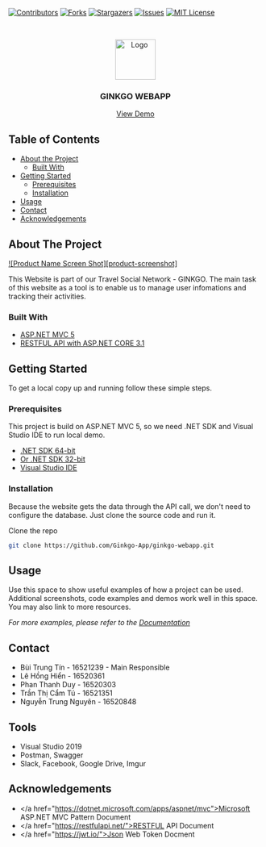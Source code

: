 [![Contributors][contributors-shield]][contributors-url]
[![Forks][forks-shield]][forks-url]
[![Stargazers][stars-shield]][stars-url]
[![Issues][issues-shield]][issues-url]
[![MIT License][license-shield]][license-url]


<!-- PROJECT LOGO -->
<br />
<p align="center">
  <a href="https://github.com/github_username/repo">
    <img src="images/logo.png" alt="Logo" width="80" height="80">
  </a>

  <h3 align="center">GINKGO WEBAPP</h3>

  <p align="center">
    <a target="blank" href="https://ginkgowebapp.azurewebsites.net/admin/login">View Demo</a>
  </p>
</p>



<!-- TABLE OF CONTENTS -->
## Table of Contents

* [About the Project](#about-the-project)
  * [Built With](#built-with)
* [Getting Started](#getting-started)
  * [Prerequisites](#prerequisites)
  * [Installation](#installation)
* [Usage](#usage)
* [Contact](#contact)
* [Acknowledgements](#acknowledgements)



<!-- ABOUT THE PROJECT -->
## About The Project

[![Product Name Screen Shot][product-screenshot]](https://example.com)

This Website is part of our Travel Social Network - GINKGO. The main task of this website as a tool is to enable us to manage user infomations and tracking their activities. 



### Built With

* []()<a targer="blank" href="https://docs.microsoft.com/en-us/aspnet/mvc/overview/getting-started/introduction/getting-started">ASP.NET MVC 5</a>
* []()<a targer="blank" href="https://docs.microsoft.com/en-us/aspnet/core/tutorials/first-web-api?view=aspnetcore-3.1">RESTFUL API with ASP.NET CORE 3.1</a>

<!-- GETTING STARTED -->
## Getting Started

To get a local copy up and running follow these simple steps.

### Prerequisites

This project is build on ASP.NET MVC 5, so we need .NET SDK and Visual Studio IDE to run local demo.
* <a href="https://download.visualstudio.microsoft.com/download/pr/56b00a71-686f-4f27-9ad1-9b30308688ed/1fa023326e475813783a240532c9f2c8/dotnet-sdk-3.1.302-win-x64.exe">.NET SDK 64-bit</a>
* <a href="https://download.visualstudio.microsoft.com/download/pr/e20f0ce6-9eb7-42ff-8a18-e2d9eb929b37/75677dea8ae7ccaec7a87d2de4b0a796/dotnet-sdk-3.1.302-win-x86.exe">Or .NET SDK 32-bit</a>
* <a href="https://visualstudio.microsoft.com/downloads/">Visual Studio IDE</a>
### Installation

Because the website gets the data through the API call, we don't need to configure the database. 
Just clone the source code and run it.

Clone the repo
```sh
git clone https://github.com/Ginkgo-App/ginkgo-webapp.git
```
<!-- USAGE EXAMPLES -->
## Usage

Use this space to show useful examples of how a project can be used. Additional screenshots, code examples and demos work well in this space. You may also link to more resources.

_For more examples, please refer to the [Documentation](https://example.com)_

<!-- CONTACT -->
## Contact

* Bùi Trung Tín - 16521239 - Main Responsible 
* Lê Hồng Hiển - 16520361
* Phan Thanh Duy - 16520303
* Trần Thị Cẩm Tú - 16521351
* Nguyễn Trung Nguyên - 16520848

<!-- TOOLS -->
## Tools
* []() Visual Studio 2019
* []() Postman, Swagger
* []() Slack, Facebook, Google Drive, Imgur

<!-- ACKNOWLEDGEMENTS -->
## Acknowledgements

* []() </a href="https://dotnet.microsoft.com/apps/aspnet/mvc">Microsoft ASP.NET MVC Pattern Document</a>
* []() </a href="https://restfulapi.net/">RESTFUL API Document</a>
* []() </a href="https://jwt.io/">Json Web Token Docment</a>


<!-- MARKDOWN LINKS & IMAGES -->
<!-- https://www.markdownguide.org/basic-syntax/#reference-style-links -->
[contributors-shield]: https://img.shields.io/github/contributors/othneildrew/Best-README-Template.svg?style=flat-square
[contributors-url]: https://github.com/othneildrew/Best-README-Template/graphs/contributors
[forks-shield]: https://img.shields.io/github/forks/othneildrew/Best-README-Template.svg?style=flat-square
[forks-url]: https://github.com/othneildrew/Best-README-Template/network/members
[stars-shield]: https://img.shields.io/github/stars/othneildrew/Best-README-Template.svg?style=flat-square
[stars-url]: https://github.com/othneildrew/Best-README-Template/stargazers
[issues-shield]: https://img.shields.io/github/issues/othneildrew/Best-README-Template.svg?style=flat-square
[issues-url]: https://github.com/othneildrew/Best-README-Template/issues
[license-shield]: https://img.shields.io/github/license/othneildrew/Best-README-Template.svg?style=flat-square
[license-url]: https://github.com/othneildrew/Best-README-Template/blob/master/LICENSE.txt
[linkedin-shield]: https://img.shields.io/badge/-LinkedIn-black.svg?style=flat-square&logo=linkedin&colorB=555
[linkedin-url]: https://linkedin.com/in/othneildrew
